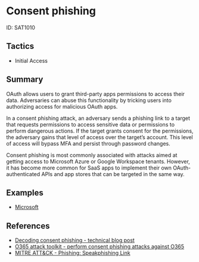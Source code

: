 # Consent phishing
ID: SAT1010

## Tactics
* Initial Access

## Summary

OAuth allows users to grant third-party apps permissions to access their data. Adversaries can abuse this functionality by tricking users into authorizing access for malicious OAuth apps.

In a consent phishing attack, an adversary sends a phishing link to a target that requests permissions to access sensitive data or permissions to perform dangerous actions. If the target grants consent for the permissions, the adversary gains that level of access over the target’s account. This level of access will bypass MFA and persist through password changes.

Consent phishing is most commonly associated with attacks aimed at getting access to Microsoft Azure or Google Workspace tenants. However, it has become more common for SaaS apps to implement their own OAuth-authenticated APIs and app stores that can be targeted in the same way.


## Examples
* [Microsoft](examples/microsoft.md)

## References

* [Decoding consent phishing - technical blog post](https://www.mwrcybersec.com/decoding-consent-phishing)
* [O365 attack toolkit - perform consent phishing attacks against O365](https://github.com/mdsecactivebreach/o365-attack-toolkit)
* [MITRE ATT&CK - Phishing: Speakphishing Link](https://attack.mitre.org/techniques/T1566/002/)
